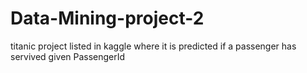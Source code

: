 # Data-Mining-project-2
titanic project listed in kaggle where it is predicted if a passenger has servived given PassengerId

